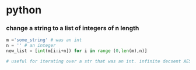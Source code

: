 # python
### change a string to a list of integers of n length


```python
m ='some_string' # was an int
n = '' # an integer
new_list = [int(m[i:i+n]) for i in range (0,len(m),n)]

# useful for iterating over a str that was an int. infinite decsent AES. Wierd things happen if n is not a divisor of len(m).

```
